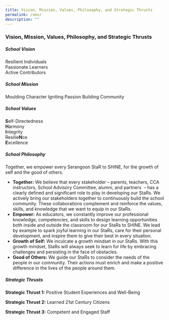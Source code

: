 ```yaml
---
title: Vision, Mission, Values, Philosophy, and Strategic Thrusts
permalink: /vmv/
description: ""
---
```


### Vision, Mission, Values, Philosophy, and Strategic Thrusts

##### School Vision
Resilient Individuals  
Passionate Learners  
Active Contributors

##### School Mission
Moulding Character
Igniting Passion
Building Community 

##### School Values
**S**elf-Directedness  
**H**armony  
**I**ntegrity  
Resilie**N**ce  
**E**xcellence

##### School Philosophy
Together, we empower every Serangoon StaR to SHINE, for the growth of self and the good of others.

*   **Together:** We believe that every stakeholder – parents, teachers, CCA instructors, School Advisory Committee, alumni, and partners  – has a clearly defined and significant role to play in developing our StaRs. We actively bring our stakeholders together to continuously build the school community. These collaborations complement and reinforce the values, skills, and knowledge that we want to equip in our StaRs.   
*   **Empower:** As educators, we constantly improve our professional knowledge, competencies, and skills to design learning opportunities both inside and outside the classroom for our StaRs to SHINE. We lead by example to spark joyful learning in our StaRs, care for their personal development, and inspire them to give their best in every situation.
*   **Growth of Self:** We inculcate a growth mindset in our StaRs. With this growth mindset, StaRs will always seek to learn for life by embracing challenges and persisting in the face of obstacles. 
*   **Good of Others:** We guide our StaRs to consider the needs of the people in our community. Their actions must enrich and make a positive difference in the lives of the people around them.

##### Strategic Thrusts
**Strategic Thrust 1:** Positive Student Experiences and Well-Being  

**Strategic Thrust 2:** Learned 21st Century Citizens 

**Strategic Thrust 3:** Competent and Engaged Staff